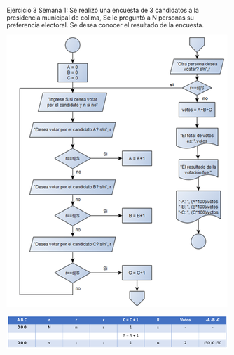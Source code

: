 Ejercicio 3 Semana 1: Se realizó una encuesta de 3 candidatos a la presidencia municipal de colima, Se le preguntó a N personas su preferencia electoral. Se desea conocer el resultado de la encuesta.

![](img/GHKK.png)

![](img/bnm.png)